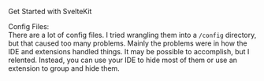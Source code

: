 Get Started with SvelteKit

Config Files:
</br>There are a lot of config files. I tried wrangling them into a `/config` directory, but that caused too many problems. Mainly the problems were in how the IDE and extensions handled things. It may be possible to accomplish, but I relented. Instead, you can use your IDE to hide most of them or use an extension to group and hide them.

